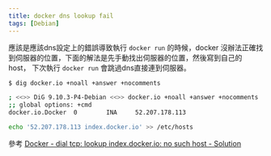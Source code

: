 ```yaml
---
title: docker dns lookup fail
tags: [Debian]
---
```


<!--more-->
應該是應該dns設定上的錯誤導致執行 <code>docker run</code> 的時候，docker
沒辦法正確找到伺服器的位置，下面的解法是先手動找出伺服器的位置，然後寫到自己的 host，
下次執行 <code>docker run</code> 會跳過dns直接連到伺服器。

```sh
$ dig docker.io +noall +answer +nocomments

; <<>> DiG 9.10.3-P4-Debian <<>> docker.io +noall +answer +nocomments
;; global options: +cmd
docker.io.Docker  0        INA     52.207.178.113

echo '52.207.178.113 index.docker.io' >> /etc/hosts
```

參考 [Docker - dial tcp: lookup index.docker.io: no such host - Solution](https://linuxconfig.org/docker-dial-tcp-lookup-index-docker-io-no-such-host-fix)

